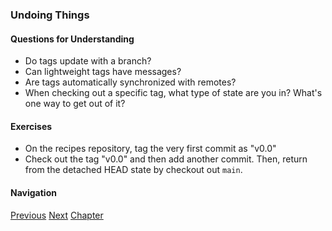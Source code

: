 ### Undoing Things

#### Questions for Understanding
- Do tags update with a branch?
- Can lightweight tags have messages?
- Are tags automatically synchronized with remotes?
- When checking out a specific tag, what type of state are you in?
  What's one way to get out of it?

#### Exercises
- On the recipes repository, tag the very first commit as "v0.0"
- Check out the tag "v0.0" and then add another commit.
  Then, return from the detached HEAD state by checkout out `main`.

#### Navigation
[Previous][c2_5]
[Next][c2_7]
[Chapter][c2]

[c2_5]: <chapter_2_5.md>
[c2_7]: <chapter_2_7.md>
[c2]: <chapter_2.md>

